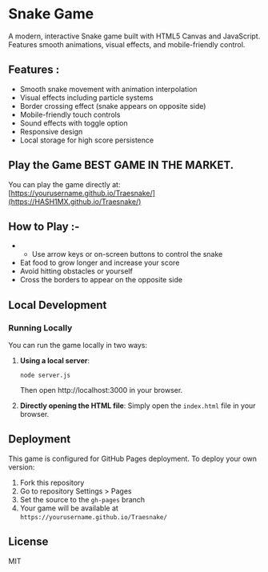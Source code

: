 # Snake Game

A modern, interactive Snake game built with HTML5 Canvas and JavaScript. Features smooth animations, visual effects, and mobile-friendly control.

## Features :

- Smooth snake movement with animation interpolation
- Visual effects including particle systems
- Border crossing effect (snake appears on opposite side)
- Mobile-friendly touch controls
- Sound effects with toggle option
- Responsive design
- Local storage for high score persistence
  


## Play the Game  BEST GAME IN THE MARKET.

You can play the game directly at: [https://yourusername.github.io/Traesnake/](https://HASH1MX.github.io/Traesnake/)

## How to Play :-

- - Use arrow keys or on-screen buttons to control the snake
- Eat food to grow longer and increase your score
- Avoid hitting obstacles or yourself
- Cross the borders to appear on the opposite side

## Local Development


### Running Locally

You can run the game locally in two ways:

1. **Using a local server**:
   ```
   node server.js
   ```
   Then open http://localhost:3000 in your browser.

2. **Directly opening the HTML file**:
   Simply open the `index.html` file in your browser.

## Deployment

This game is configured for GitHub Pages deployment. To deploy your own version:

1. Fork this repository
2. Go to repository Settings > Pages
3. Set the source to the `gh-pages` branch
4. Your game will be available at `https://yourusername.github.io/Traesnake/`

## License

MIT
